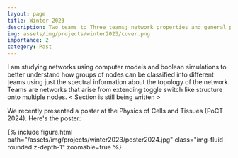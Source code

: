 ```yaml
---
layout: page
title: Winter 2023
description: Two teams to Three teams; network properties and general principles.
img: assets/img/projects/winter2023/cover.png
importance: 2
category: Past
---
```


I am studying networks using computer models and boolean simulations to better understand how groups of nodes can be classified into different teams using just the spectral information about the topology of the network. Teams are networks that arise from extending toggle switch like structure onto multiple nodes.
< Section is still being written >

We recently presented a poster at the Physics of Cells and Tissues (PoCT 2024). Here's the poster:
<div class="row mt-3">
    <div class="col-sm mt-3 mt-md-0">
        {% include figure.html path="/assets/img/projects/winter2023/poster2024.jpg" class="img-fluid rounded z-depth-1" zoomable=true %}
    </div>
</div>